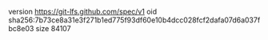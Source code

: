 version https://git-lfs.github.com/spec/v1
oid sha256:7b73ce8a31e3f271b1ed775f93df60e10b4dcc028fcf2dafa07d6a037fbc8e03
size 84107
